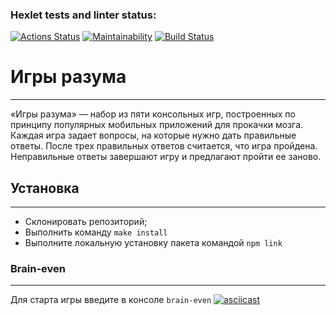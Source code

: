 ### Hexlet tests and linter status:

[![Actions Status](https://github.com/p-harelik/frontend-project-lvl1/workflows/hexlet-check/badge.svg)](https://github.com/p-harelik/frontend-project-lvl1/actions)
[![Maintainability](https://api.codeclimate.com/v1/badges/a99a88d28ad37a79dbf6/maintainability)](https://codeclimate.com/github/codeclimate/codeclimate/maintainability)
[![Build Status](https://github.com/p-harelik/frontend-project-lvl1/workflows/run-lint/badge.svg)](https://github.com/p-harelik/frontend-project-lvl1/actions/workflows/run-lint.yml)

# Игры разума

---

«Игры разума» — набор из пяти консольных игр, построенных по принципу популярных мобильных приложений для прокачки мозга. Каждая игра задает вопросы, на которые нужно дать правильные ответы. После трех правильных ответов считается, что игра пройдена. Неправильные ответы завершают игру и предлагают пройти ее заново.



## Установка

---

- Склонировать репозиторий;
- Выполнить команду ```make install ```
- Выполните локальную установку пакета командой ```npm link```

### Brain-even

---

Для старта игры введите в консоле ```brain-even```
[![asciicast](https://asciinema.org/a/81LfjQpCXOzynwF2pWk73C1PY.svg)](https://asciinema.org/a/81LfjQpCXOzynwF2pWk73C1PY)
